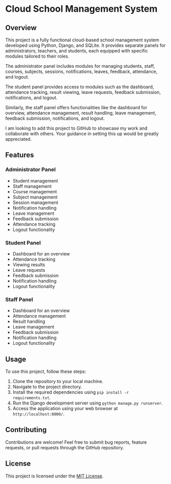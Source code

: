 # Cloud School Management System

## Overview
This project is a fully functional cloud-based school management system developed using Python, Django, and SQLite. It provides separate panels for administrators, teachers, and students, each equipped with specific modules tailored to their roles.

The administrator panel includes modules for managing students, staff, courses, subjects, sessions, notifications, leaves, feedback, attendance, and logout.

The student panel provides access to modules such as the dashboard, attendance tracking, result viewing, leave requests, feedback submission, notifications, and logout.

Similarly, the staff panel offers functionalities like the dashboard for overview, attendance management, result handling, leave management, feedback submission, notifications, and logout.

I am looking to add this project to GitHub to showcase my work and collaborate with others. Your guidance in setting this up would be greatly appreciated.

## Features
### Administrator Panel
- Student management
- Staff management
- Course management
- Subject management
- Session management
- Notification handling
- Leave management
- Feedback submission
- Attendance tracking
- Logout functionality

### Student Panel
- Dashboard for an overview
- Attendance tracking
- Viewing results
- Leave requests
- Feedback submission
- Notification handling
- Logout functionality

### Staff Panel
- Dashboard for an overview
- Attendance management
- Result handling
- Leave management
- Feedback submission
- Notification handling
- Logout functionality

## Usage
To use this project, follow these steps:
1. Clone the repository to your local machine.
2. Navigate to the project directory.
3. Install the required dependencies using `pip install -r requirements.txt`.
4. Run the Django development server using `python manage.py runserver`.
5. Access the application using your web browser at `http://localhost:8000/`.

## Contributing
Contributions are welcome! Feel free to submit bug reports, feature requests, or pull requests through the GitHub repository.

## License
This project is licensed under the [MIT License](LICENSE).

